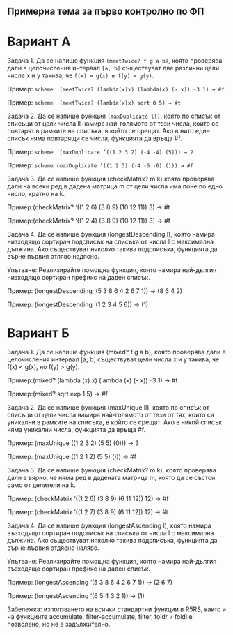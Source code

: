## Примерна тема за първо контролно по ФП
# Вариант А

Задача 1. Да се напише функция `(meetTwice? f g a b)`, която проверява дали в целочисления интервал `[a; b]` 
          съществуват две различни цели числа x и y такива, че `f(x) = g(x) и f(y) = g(y)`.

Пример: 
          ```scheme 
          (meetTwice? (lambda(x)x) (lambda(x) (- x)) -3 1) → #f 
          ```

Пример: 
          ```scheme 
          (meetTwice? (lambda(x)x) sqrt 0 5) → #t
          ```

Задача 2. Да се напише функция `(maxDuplicate ll)`, която по списък от списъци от цели числа ll намира най-­голямото от тези числа, 
които се повтарят в рамките на списъка, в който се срещат. Ако в нито един списък няма повтарящи се числа, функцията да връща #f.

Пример: 
          ```scheme 
          (maxDuplicate ‘((1 2 3 2) (-­4 -­4) (5))) → 2 
           ```

Пример: 
          ```scheme (maxDuplicate ‘((1 2 3) (-­4 -­5 -6) ())) → #f 
          ```


Задача 3. Да се напише функция (checkMatrix? m k) която проверява дали на всеки ред в дадена матрица m от цели числа има поне по едно число, кратно на k.

Пример:(checkMatrix? ‘((1 2 6) (3 8 9) (10 12 11)) 3) → #t

Пример:(checkMatrix? ‘((1 2 4) (3 8 9) (10 12 11)) 3) → #f


Задача 4. Да се напише функция (longestDescending­ l), която намира низходящо сортиран подсписък на списъка от числа l с максимална дължина. Ако съществуват няколко такива подсписъка, функцията да върне първия отляво надясно.

Упътване: Реализирайте помощна функция, която намира най-дългия низходящо сортиран префикс на даден списък.

Пример: (longestDescending­ ‘(5 3 8 6 4 2 6 7 1)) → (8 6 4 2)

Пример: (longestDescending­ ‘(1 2 3 4 5 6)) → (1)


# Вариант Б

Задача 1. Да се напише функция (mixed? f g a b), която проверява дали в целочисления интервал [a; b] съществуват цели числа x и y такива, че f(x) < g(x), но f(y) > g(y).

Пример:(mixed? (lambda (x) x) (lambda (x) (- x)) -3 1) → #t

Пример:(mixed? sqrt exp 1 5) → #f


Задача 2. Да се напише функция (maxUnique ll), която по списък от списъци от цели числа намира най-голямото от тези от тях, които са уникални в рамките на списъка, в който се срещат. Ако в никой списък няма уникални числа, функцията да връща #f.

Пример: (maxUnique ((1 2 3 2) (5 5) (0))) → 3

Пример: (maxUnique ((1 2 1 2) (5 5) ())) → #f


Задача 3. Да се напише функция (checkMatrix? m k), която проверява дали e вярно, че няма ред в дадената матрица m, която да се състои само от делители на k.

Пример: (checkMatrix ‘((1 2 6) (3 8 9) (6 11 12)) 12) → #f

Пример: (checkMatrix ‘((1 2 7) (3 8 9) (6 11 12)) 12) → #t


Задача 4. Да се напише функция (longestAscending­ l), която намира възходящо сортиран подсписък на списъка от числа l с максимална дължина. Ако съществуват няколко такива подсписъка, функцията да върне първия отдясно наляво.

Упътване: Реализирайте помощна функция, която намира най-дългия възходящо сортиран префикс на даден списък.

Пример: (longestAscending­ ‘(5 3 8 6 4 2 6 7 1)) → (2 6 7)

Пример: (longestAscending­ ‘(6 5 4 3 2 1)) → (1)


Забележка: използването на всички стандартни функции в R5RS, както и на функциите accumulate, filter-accumulate, filter, foldr и foldl е позволено, но не е задължително.
